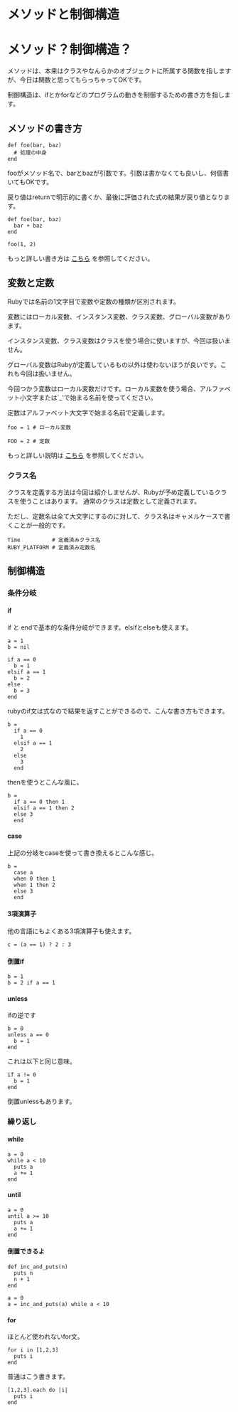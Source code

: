 メソッドと制御構造
============================

# メソッド？制御構造？


メソッドは、本来はクラスやなんらかのオブジェクトに所属する関数を指しますが、今日は関数と思ってもらっちゃってOKです。

制御構造は、ifとかforなどのプログラムの動きを制御するための書き方を指します。


## メソッドの書き方

    def foo(bar, baz)
      # 処理の中身
    end

fooがメソッド名で、barとbazが引数です。引数は書かなくても良いし、何個書いてもOKです。

戻り値はreturnで明示的に書くか、最後に評価された式の結果が戻り値となります。

    def foo(bar, baz)
      bar + baz
    end

    foo(1, 2)

もっと詳しい書き方は [こちら](http://doc.ruby-lang.org/ja/1.9.3/doc/spec=2fdef.html#method) を参照してください。


## 変数と定数

Rubyでは名前の1文字目で変数や定数の種類が区別されます。

変数にはローカル変数、インスタンス変数、クラス変数、グローバル変数があります。

インスタンス変数、クラス変数はクラスを使う場合に使いますが、今回は扱いません。

グローバル変数はRubyが定義しているもの以外は使わないほうが良いです。これも今回は扱いません。


今回つかう変数はローカル変数だけです。ローカル変数を使う場合、アルファベット小文字または`_'で始まる名前を使ってください。

定数はアルファベット大文字で始まる名前で定義します。

    foo = 1 # ローカル変数

    FOO = 2 # 定数

もっと詳しい説明は [こちら](http://doc.ruby-lang.org/ja/1.9.3/doc/spec=2fvariables.html) を参照してください。

### クラス名

クラスを定義する方法は今回は紹介しませんが、Rubyが予め定義しているクラスを使うことはあります。
通常のクラスは定数として定義されます。

ただし、定数名は全て大文字にするのに対して、クラス名はキャメルケースで書くことが一般的です。

    Time          # 定義済みクラス名
    RUBY_PLATFORM # 定義済み定数名



## 制御構造

### 条件分岐

#### if

if と endで基本的な条件分岐ができます。elsifとelseも使えます。

    a = 1
    b = nil

    if a == 0
      b = 1
    elsif a == 1
      b = 2
    else
      b = 3
    end

rubyのif文は式なので結果を返すことができるので、こんな書き方もできます。

    b =
      if a == 0
        1
      elsif a == 1
        2
      else
        3
      end

thenを使うとこんな風に。

    b =
      if a == 0 then 1
      elsif a == 1 then 2
      else 3
      end

#### case

上記の分岐をcaseを使って書き換えるとこんな感じ。

    b =
      case a
      when 0 then 1
      when 1 then 2
      else 3
      end

#### 3項演算子

他の言語にもよくある3項演算子も使えます。

    c = (a == 1) ? 2 : 3


#### 倒置if

    b = 1
    b = 2 if a == 1

#### unless

ifの逆です

    b = 0
    unless a == 0
      b = 1
    end

これは以下と同じ意味。

    if a != 0
      b = 1
    end


倒置unlessもあります。



### 繰り返し

#### while

    a = 0
    while a < 10
      puts a
      a += 1
    end


#### until

    a = 0
    until a >= 10
      puts a
      a += 1
    end

#### 倒置できるよ

    def inc_and_puts(n)
      puts n
      n + 1
    end

    a = 0
    a = inc_and_puts(a) while a < 10

#### for

ほとんど使われないfor文。

    for i in [1,2,3]
      puts i
    end

普通はこう書きます。

    [1,2,3].each do |i|
      puts i
    end
